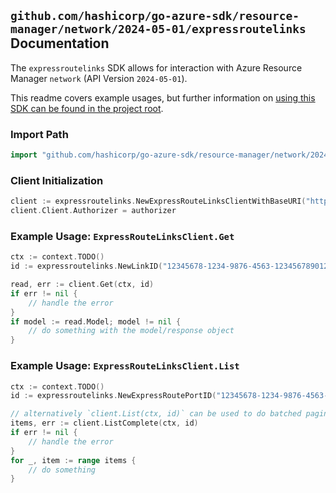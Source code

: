 
## `github.com/hashicorp/go-azure-sdk/resource-manager/network/2024-05-01/expressroutelinks` Documentation

The `expressroutelinks` SDK allows for interaction with Azure Resource Manager `network` (API Version `2024-05-01`).

This readme covers example usages, but further information on [using this SDK can be found in the project root](https://github.com/hashicorp/go-azure-sdk/tree/main/docs).

### Import Path

```go
import "github.com/hashicorp/go-azure-sdk/resource-manager/network/2024-05-01/expressroutelinks"
```


### Client Initialization

```go
client := expressroutelinks.NewExpressRouteLinksClientWithBaseURI("https://management.azure.com")
client.Client.Authorizer = authorizer
```


### Example Usage: `ExpressRouteLinksClient.Get`

```go
ctx := context.TODO()
id := expressroutelinks.NewLinkID("12345678-1234-9876-4563-123456789012", "example-resource-group", "expressRoutePortName", "linkName")

read, err := client.Get(ctx, id)
if err != nil {
	// handle the error
}
if model := read.Model; model != nil {
	// do something with the model/response object
}
```


### Example Usage: `ExpressRouteLinksClient.List`

```go
ctx := context.TODO()
id := expressroutelinks.NewExpressRoutePortID("12345678-1234-9876-4563-123456789012", "example-resource-group", "expressRoutePortName")

// alternatively `client.List(ctx, id)` can be used to do batched pagination
items, err := client.ListComplete(ctx, id)
if err != nil {
	// handle the error
}
for _, item := range items {
	// do something
}
```
